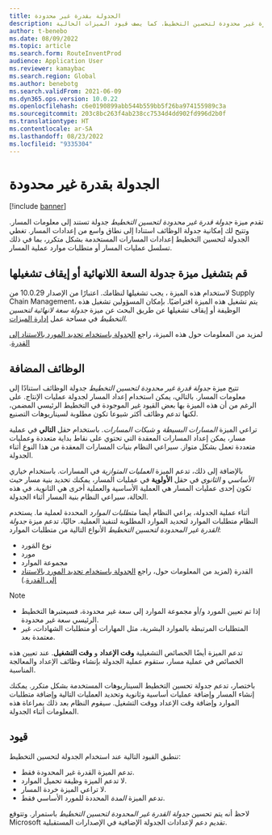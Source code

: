 ```yaml
---
title: الجدولة بقدرة غير محدودة
description: يوفر هذا المقال معلومات حول جدولة قدرة غير محدودة لتحسين التخطيط. كما يصف قيود الميزات الحالية.
author: t-benebo
ms.date: 08/09/2022
ms.topic: article
ms.search.form: RouteInventProd
audience: Application User
ms.reviewer: kamaybac
ms.search.region: Global
ms.author: benebotg
ms.search.validFrom: 2021-06-09
ms.dyn365.ops.version: 10.0.22
ms.openlocfilehash: c6e0190899abb544b559bb5f26ba974155989c3a
ms.sourcegitcommit: 203c8bc263f4ab238cc7534d4dd902fd996d2b0f
ms.translationtype: HT
ms.contentlocale: ar-SA
ms.lasthandoff: 08/23/2022
ms.locfileid: "9335304"
---
```

# <a name="scheduling-with-infinite-capacity"></a>الجدولة بقدرة غير محدودة

[!include [banner](../../includes/banner.md)]

تقدم ميزة *جدولة قدرة غير محدودة لتحسين التخطيط* جدولة تستند إلى معلومات المسار. وتتيح لك إمكانية جدولة الوظائف استنادا إلى نطاق واسع من إعدادات المسار. تغطي الجدولة لتحسين التخطيط إعدادات المسارات المستخدمة بشكل متكرر، بما في ذلك تسلسل عمليات المسار أو متطلبات موارد عملية المسار.

## <a name="turn-the-infinite-capacity-scheduling-feature-on-or-off"></a>قم بتشغيل ميزة جدولة السعة اللانهائية أو إيقاف تشغيلها

لاستخدام هذه الميزة ، يجب تشغيلها لنظامك. اعتبارًا من الإصدار 10.0.29 من Supply Chain Management، يتم تشغيل هذه الميزة افتراضيًا. بإمكان المسؤولين تشغيل هذه الوظيفة أو إيقاف تشغيلها عن طريق البحث عن ميزة *جدولة سعة لانهائية لتحسين التخطيط‬* في مساحة عمل [إدارة الميزات](../../../fin-ops-core/fin-ops/get-started/feature-management/feature-management-overview.md).

لمزيد من المعلومات حول هذه الميزة، راجع [الجدولة باستخدام تحديد المورد بالاستناد إلى القدرة‬‏‫](capability-based-scheduling.md).

## <a name="added-functionality"></a> الوظائف المضافة

تتيح ميزة *جدولة قدرة غير محدودة لتحسين التخطيط* جدولة الوظائف استنادًا إلى معلومات المسار. بالتالي، يمكن استخدام إعداد المسار لجدولة عمليات الإنتاج. على الرغم من أن هذه الميزة بها بعض القيود غير الموجودة في التخطيط الرئيسي المضمن، لكنها تدعم وظائف أكثر شيوعا تكون مطلوبة لسيناريوهات التصنيع.

تراعي الميزة *المسارات البسيطة* و *شبكات المسارات*. باستخدام حقل **التالي** في عملية مسار، يمكن إعداد المسارات المعقدة التي تحتوي على نقاط بداية متعددة وعمليات متعددة تعمل بشكل متواز. سيراعي النظام بنيات المسارات المعقدة من هذا النوع أثناء الجدولة.

بالإضافة إلى ذلك، تدعم الميزة *العمليات المتوازية* في المسارات. باستخدام خياري *الأساسي* و *الثانوي* في حقل **الأولوية** في عمليات المسار، يمكنك تحديد بنية مسار حيث تكون إحدى عمليات المسار هي العملية الأساسية والعملية أخرى هي الثانوية. في هذه الحالة، سيراعي النظام بنية المسار أثناء الجدولة.

أثناء عملية الجدولة، يراعي النظام أيضا *متطلبات الموارد* المحددة لعملية ما. يستخدم النظام متطلبات الموارد لتحديد الموارد المطلوبة لتنفيذ العملية. حاليًا، تدعم ميزة *جدولة القدرة غير المحدودة لتحسين التخطيط* الأنواع التالية من متطلبات الموارد:

- نوع المَورد
- مورد
- مجموعة الموارد
- القدرة (لمزيد من المعلومات حول، راجع [الجدولة باستخدام تحديد المورد بالاستناد إلى القدرة](capability-based-scheduling.md).)

> [!NOTE]
>
> - إذا تم تعيين المورد و/أو مجموعة الموارد إلى سعة غير محدودة، فسيعتبرها التخطيط الرئيسي سعة غير محدودة.
> - المتطلبات المرتبطة بالموارد البشرية، مثل المهارات أو متطلبات الشهادات، غير معتمدة بعد.

تدعم الميزة أيضًا الخصائص التشغيلية **وقت الإعداد** و **وقت التشغيل**. عند تعيين هذه الخصائص في عملية مسار، ستقوم عملية الجدولة بإنشاء وظائف الإعداد والمعالجة المناسبة.

باختصار، تدعم جدولة تحسين التخطيط السيناريوهات المستخدمة بشكل متكرر. يمكنك إنشاء المسار وإضافة عمليات أساسية وثانوية وتحديد العمليات التالية وإضافة متطلبات الموارد وإضافة وقت الإعداد ووقت التشغيل. سيقوم النظام بعد ذلك بمراعاة هذه المعلومات أثناء الجدولة.

## <a name="limitations"></a>قيود

تنطبق القيود التالية عند استخدام الجدولة لتحسين التخطيط:

- تدعم الميزة القدرة غير المحدودة فقط.
- لا تدعم الميزة وظيفة تحميل الموارد.
- لا تراعي الميزة خردة المسار.
- تدعم الميزة *المدة* المحددة للمورد الأساسي فقط.

لاحظ أنه يتم تحسين *جدولة القدرة غير المحدودة لتحسين التخطيط* باستمرار. وتتوقع Microsoft تقديم دعم لإعدادات الجدولة الإضافية في الإصدارات المستقبلية.
